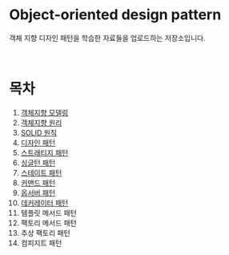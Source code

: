 # Object-oriented design pattern

객체 지향 디자인 패턴을 학습한 자료들을 업로드하는 저장소입니다.

</br>

# 목차

1. [객체지향 모델링](https://github.com/LeeSM0518/design-pattern/tree/master/src/object_oriented_modeling)
2. [객체지향 원리](https://github.com/LeeSM0518/design-pattern/tree/master/src/object_oriented_principle)
3. [SOLID 원칙](https://github.com/LeeSM0518/design-pattern/tree/master/src/solid_rule)
4. [디자인 패턴](https://github.com/LeeSM0518/design-pattern/tree/master/src/design_pattern)
5. [스트래티지 패턴](https://github.com/LeeSM0518/design-pattern/tree/master/src/strategy_pattern)
6. [싱글턴 패턴](https://github.com/LeeSM0518/design-pattern/tree/master/src/singleton_pattern)
7. [스테이트 패턴](https://github.com/LeeSM0518/design-pattern/tree/master/src/state_pattern)
8. [커맨드 패턴](https://github.com/LeeSM0518/design-pattern/tree/master/src/command_pattern)
9. [옵서버 패턴](https://github.com/LeeSM0518/design-pattern/tree/master/src/observer_pattern)
10. [데커레이터 패턴](https://github.com/LeeSM0518/design-pattern/tree/master/src/decorator_pattern)
11. 템플릿 메서드 패턴
12. 팩토리 메서드 패턴
13. 추상 팩토리 패턴
14. 컴피지트 패턴
